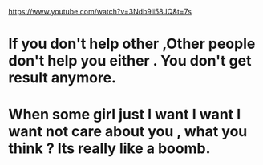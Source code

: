 https://www.youtube.com/watch?v=3Ndb9li58JQ&t=7s

# If you don't help other ,Other people don't help you either . You don't get result anymore.

# When some girl just I want I want I want not care about you , what you think ? Its really like a boomb.


